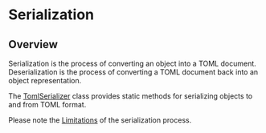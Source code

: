 # Serialization

## Overview

Serialization is the process of converting an object into a TOML document.
Deserialization is the process of converting a TOML document back into an object representation.

The [TomlSerializer](serialization/toml-serializer.md) class provides static methods for serializing objects to and from TOML format.

Please note the [Limitations](limitations.md) of the serialization process.
